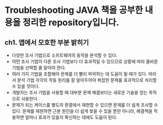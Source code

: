 # Troubleshooting JAVA 책을 공부한 내용을 정리한 repository입니다.

## ch1. 앱에서 모호한 부분 밝히기
- 다양한 조사 기법으로 소프트웨어의 동작을 분석할 수 있다.
- 어떤 조사 기법이 다른 조사 기법보다 더 효과적일 수 있으므로 상황에 따라 올바른 기법을 선택할 줄 알아야 한다.
- 여러 가지 기법을 조합해야 문제를 더 빨리 파악하는 데 도움이 될 때가 있다. 따라서 분석 기법 각각의 작동 원리를 잘 알아두어야 복잡한 문제를 효과적으로 처리할 수 있을 것이다.
- 개발자는 조사 기법을 사용할 때 대부분 문제 해결보다는 새로운 기술을 얻는 목적으로 사용한다.
- 문제가 되는 케이스를 별도의 환결에서 재현할 수 있으면 문제를 더 쉽게 조사할 수 있다. 문제를 재현하면 근본 원인을 더 쉽게 찾을 수 있을 뿐만 아니라, 해결책을 적용하면 얼마나 효과가 있을지 확신하는 데에도 도움이 된다.